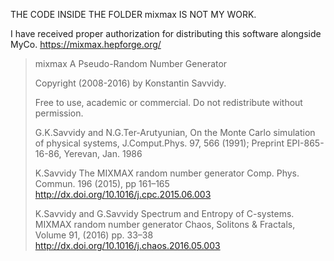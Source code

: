 THE CODE INSIDE THE FOLDER mixmax IS NOT MY WORK. 

I have received proper authorization for distributing this software alongside MyCo. https://mixmax.hepforge.org/

>  mixmax
>  A Pseudo-Random Number Generator
>
>  Copyright (2008-2016) by Konstantin Savvidy.
>
>  Free to use, academic or commercial. Do not redistribute without permission.
>
>	G.K.Savvidy and N.G.Ter-Arutyunian,
>  On the Monte Carlo simulation of physical systems,
>	J.Comput.Phys. 97, 566 (1991);
>  Preprint EPI-865-16-86, Yerevan, Jan. 1986
>
>  K.Savvidy
>  The MIXMAX random number generator
>  Comp. Phys. Commun. 196 (2015), pp 161–165
>  http://dx.doi.org/10.1016/j.cpc.2015.06.003
>
>  K.Savvidy and G.Savvidy
>  Spectrum and Entropy of C-systems. MIXMAX random number generator
>  Chaos, Solitons & Fractals, Volume 91, (2016) pp. 33–38
>  http://dx.doi.org/10.1016/j.chaos.2016.05.003
